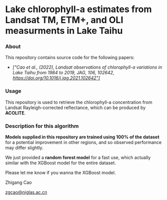 # Lake chlorophyll-a estimates from Landsat TM, ETM+, and OLI measurments in Lake Taihu

### About
This repository contains source code for the following papers:

- <i>["Cao et al., (2022), Landsat observations of chlorophyll-a variations in Lake Taihu from 1984 to 2019, JAG, 106, 102642, https://doi.org/10.1016/j.jag.2021.102642"]</i>

### Usage
This repository is used to retrieve the chlorophyll-a concentration from Landsat Rayleigh-corrected reflectance, which can be produced by **ACOLITE**.

### Description for this algorithm
**Models supplied in this repository are trained using 100% of the dataset** for a potential improvement in other regions, and so observed performance may differ slightly.

We just provided a **random forest model** for a fast use, which actually similar with the XGBoost model for the entire dataset.

Please let me know if you wanna the XGBoost model.

Zhigang Cao

zgcao@niglas.ac.cn
